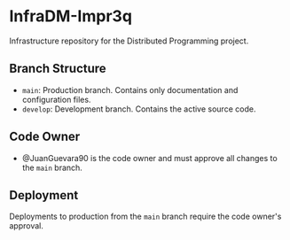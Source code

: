 # InfraDM-Impr3q

Infrastructure repository for the Distributed Programming project.

## Branch Structure

- `main`: Production branch. Contains only documentation and configuration files.
- `develop`: Development branch. Contains the active source code.

## Code Owner

- @JuanGuevara90 is the code owner and must approve all changes to the `main` branch.

## Deployment

Deployments to production from the `main` branch require the code owner's approval.
